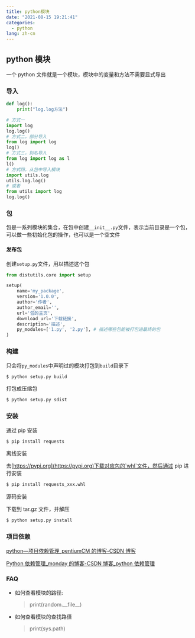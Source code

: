```yaml
---
title: python模块
date: "2021-08-15 19:21:41"
categories:
  - python
lang: zh-cn
---
```


## python 模块

一个 python 文件就是一个模块，模块中的变量和方法不需要显式导出

### 导入

```python
def log():
    print("log.log方法")
```

```python
# 方式一
import log
log.log()
# 方式二，部分导入
from log import log
log()
# 方式三，别名导入
from log import log as l
l()
# 方式四，从包中导入模块
import utils.log
utils.log.log()
# 或者
from utils import log
log.log()
```

<!-- more -->

### 包

包是一系列模块的集合，在包中创建`__init__.py`文件，表示当前目录是一个包，可以做一些初始化包的操作，也可以是一个空文件

#### 发布包

创建`setup.py`文件，用以描述这个包

```python
from distutils.core import setup

setup(
	name='my_package',
    version='1.0.0',
    author='作者',
    author_email='',
    url='包的主页',
    download_url='下载链接',
    description='描述',
    py_modules=['1.py', '2.py'], # 描述哪些包能被打包进最终的包
)
```

### 构建

只会将`py_modules`中声明过的模块打包到`build`目录下

```bash
$ python setup.py build
```

打包成压缩包

```bash
$ python setup.py sdist
```

### 安装

通过 pip 安装

```bash
$ pip install requests
```

离线安装

去[https://pypi.org](https://pypi.org)下载对应包的`whl`文件，然后通过 pip 进行安装

```bash
$ pip install requests_xxx.whl
```

源码安装

下载到 tar.gz 文件，并解压

```bash
$ python setup.py install
```

### 项目依赖

[python—项目依赖管理\_pentiumCM 的博客-CSDN 博客](https://blog.csdn.net/pentiumCM/article/details/104288735)

[Python 依赖管理\_monday 的博客-CSDN 博客\_python 依赖管理](https://blog.csdn.net/vbirdbest/article/details/104055486)

### FAQ

- 如何查看模块的路径:
  > print(random.\_\_file\_\_)
- 如何查看模块的查找路径
  > print(sys.path)
